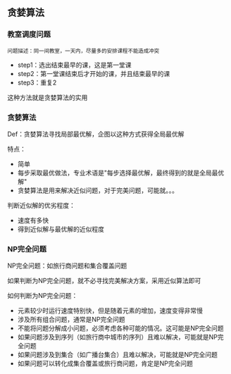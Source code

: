 ## 贪婪算法

### 教室调度问题

    问题描述：同一间教室，一天内，尽量多的安排课程不能造成冲突
    
* step1：选出结束最早的课，这是第一堂课
* step2：第一堂课结束后才开始的课，并且结束最早的课
* step3：重复2

这种方法就是贪婪算法的实用

### 贪婪算法

Def：贪婪算法寻找局部最优解，企图以这种方式获得全局最优解

特点：
* 简单
* 每步采取最优做法，专业术语是"每步选择最优解，最终得到的就是全局最优解"
* 贪婪算法是用来解决近似问题，对于完美问题，可能就。。。

判断近似解的优劣程度：
* 速度有多快
* 得到近似解与最优解的近似程度

### NP完全问题

NP完全问题：如旅行商问题和集合覆盖问题

如果判断为NP完全问题，就不必寻找完美解决方案，采用近似算法即可

如何判断为NP完全问题：
* 元素较少时运行速度特别快，但是随着元素的增加，速度变得非常慢
* 涉及所有组合问题，通常是NP完全问题
* 不能将问题分解成小问题，必须考虑各种可能的情况。这可能是NP完全问题
* 如果问题涉及到序列（如旅行商中城市的序列）且难以解决，可能就是NP完全问题
* 如果问题涉及到集合（如广播台集合）且难以解决，可能就是NP完全问题
* 如果问题可以转化成集合覆盖或旅行商问题，肯定是NP完全问题
